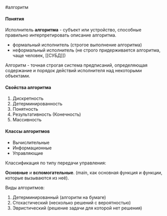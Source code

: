 #алгоритм
#### Понятия

Исполнитель **алгоритма** - субъект или устройство, способные правильно интерпретировать описание алгоритма.
- формальный исполнитель (строгое выполнение алгоритма)
- неформальный исполнитель (не строго придерживается алгоритма, чаще человек, [[СУБД]])

Алгоритм - точная строгая система предписаний, определяющая содержание и порядок действий исполнителя над некоторыми объектами.

#### Свойства алгоритма

1. Дискретность 
2. Детерминированность
3. Понятность
4. Результативность (Конечность)
5. Массивность
#### Классы алгоритмов

- Вычислительные
- Информационные
- Управляющие

Классификация по типу передачи управления:

**Основные** и **вспомогательные**. (main, как основная функция и функции, которые вызываются из неё).

Виды алгоритмов:
1. Детерминированный (алгоритм на бумаге)
2. Стохастический (несколько решений с вероятностью)
3. Эвристический (решение задачи для которой нет решения)


